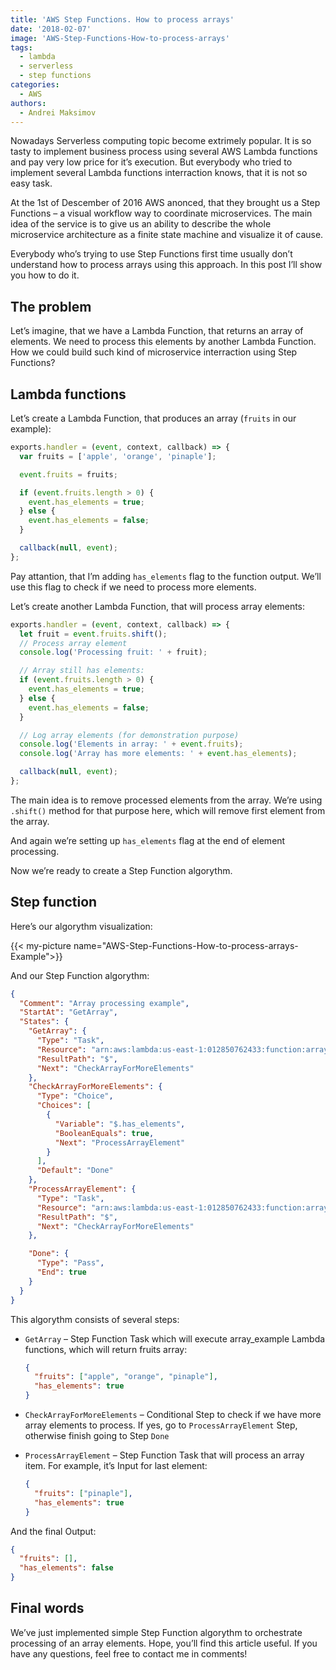 ```yaml
---
title: 'AWS Step Functions. How to process arrays'
date: '2018-02-07'
image: 'AWS-Step-Functions-How-to-process-arrays'
tags:
  - lambda
  - serverless
  - step functions
categories:
  - AWS
authors:
  - Andrei Maksimov
---
```


Nowadays Serverless computing topic become extrimely popular. It is so tasty to implement business process using several AWS Lambda functions and pay very low price for it’s execution. But everybody who tried to implement several Lambda functions interraction knows, that it is not so easy task.

At the 1st of Descember of 2016 AWS anonced, that they brought us a Step Functions – a visual workflow way to coordinate microservices. The main idea of the service is to give us an ability to describe the whole microservice architecture as a finite state machine and visualize it of cause.

Everybody who’s trying to use Step Functions first time usually don’t understand how to process arrays using this approach. In this post I’ll show you how to do it.

## The problem

Let’s imagine, that we have a Lambda Function, that returns an array of elements. We need to process this elements by another Lambda Function. How we could build such kind of microservice interraction using Step Functions?

## Lambda functions

Let’s create a Lambda Function, that produces an array (`fruits` in our example):

```js
exports.handler = (event, context, callback) => {
  var fruits = ['apple', 'orange', 'pinaple'];

  event.fruits = fruits;

  if (event.fruits.length > 0) {
    event.has_elements = true;
  } else {
    event.has_elements = false;
  }

  callback(null, event);
};
```

Pay attantion, that I’m adding `has_elements` flag to the function output. We’ll use this flag to check if we need to process more elements.

Let’s create another Lambda Function, that will process array elements:

```js
exports.handler = (event, context, callback) => {
  let fruit = event.fruits.shift();
  // Process array element
  console.log('Processing fruit: ' + fruit);

  // Array still has elements:
  if (event.fruits.length > 0) {
    event.has_elements = true;
  } else {
    event.has_elements = false;
  }

  // Log array elements (for demonstration purpose)
  console.log('Elements in array: ' + event.fruits);
  console.log('Array has more elements: ' + event.has_elements);

  callback(null, event);
};
```

The main idea is to remove processed elements from the array. We’re using `.shift()` method for that purpose here, which will remove first element from the array.

And again we’re setting up `has_elements` flag at the end of element processing.

Now we’re ready to create a Step Function algorythm.

## Step function

Here’s our algorythm visualization:

{{< my-picture name="AWS-Step-Functions-How-to-process-arrays-Example">}}

And our Step Function algorythm:

```json
{
  "Comment": "Array processing example",
  "StartAt": "GetArray",
  "States": {
    "GetArray": {
      "Type": "Task",
      "Resource": "arn:aws:lambda:us-east-1:012850762433:function:array_example",
      "ResultPath": "$",
      "Next": "CheckArrayForMoreElements"
    },
    "CheckArrayForMoreElements": {
      "Type": "Choice",
      "Choices": [
        {
          "Variable": "$.has_elements",
          "BooleanEquals": true,
          "Next": "ProcessArrayElement"
        }
      ],
      "Default": "Done"
    },
    "ProcessArrayElement": {
      "Type": "Task",
      "Resource": "arn:aws:lambda:us-east-1:012850762433:function:array_item_process_example",
      "ResultPath": "$",
      "Next": "CheckArrayForMoreElements"
    },

    "Done": {
      "Type": "Pass",
      "End": true
    }
  }
}
```

This algorythm consists of several steps:

- `GetArray` – Step Function Task which will execute array_example Lambda functions, which will return fruits array:

  ```json
  {
    "fruits": ["apple", "orange", "pinaple"],
    "has_elements": true
  }
  ```

- `CheckArrayForMoreElements` – Conditional Step to check if we have more array elements to process. If yes, go to `ProcessArrayElement` Step, otherwise finish going to Step `Done`
- `ProcessArrayElement` – Step Function Task that will process an array item. For example, it’s Input for last element:

  ```json
  {
    "fruits": ["pinaple"],
    "has_elements": true
  }
  ```

And the final Output:

```json
{
  "fruits": [],
  "has_elements": false
}
```

## Final words

We’ve just implemented simple Step Function algorythm to orchestrate processing of an array elements. Hope, you’ll find this article useful. If you have any questions, feel free to contact me in comments!
